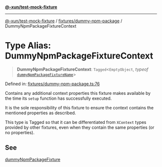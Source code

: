 [**@-xun/test-mock-fixture**](../../../README.md)

***

[@-xun/test-mock-fixture](../../../README.md) / [fixtures/dummy-npm-package](../README.md) / DummyNpmPackageFixtureContext

# Type Alias: DummyNpmPackageFixtureContext

> **DummyNpmPackageFixtureContext**: `Tagged`\<`EmptyObject`, *typeof* [`dummyNpmPackageFixtureName`](../variables/dummyNpmPackageFixtureName.md)\>

Defined in: [fixtures/dummy-npm-package.ts:76](https://github.com/Xunnamius/test-utils/blob/8adc4cb1f8839cdbfc73127a9281eecce47527fb/packages/test-mock-fixture/src/fixtures/dummy-npm-package.ts#L76)

Contains any additional context properties this fixture makes available by
the time its `setup` function has successfully executed.

It is the sole responsibility of this fixture to ensure the context contains
the mentioned properties as described.

This type is Tagged so that it can be differentiated from `XContext`
types provided by other fixtures, even when they contain the same properties
(or no properties).

## See

[dummyNpmPackageFixture](../functions/dummyNpmPackageFixture.md)

